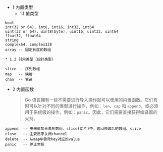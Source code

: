 * 1 内置类型
    * 1.1 值类型
```text
bool
int(32 or 64), int8, int16, int32, int64
uint(32 or 64), uint8(byte), uint16, uint32, uint64
float32, float64
string
complex64. complex128
array -- 固定长度的数组
```
    * 1.2 引用类型（指针类型）
```text
slice -- 序列数组
map   -- 映射
chan  -- 管道
```

* 2 内置函数
    > Go 语言拥有一些不需要进行导入操作就可以使用的内置函数。它们有时可以针对不同的类型进行操作，例如：`len`、`cap` 和 `append`，或必须用于系统级的操作，例如：`panic`。因此，它们需要直接获得编译器的支持。
```text
append  -- 用来追加元素到数组、slice(切片)中，返回修改后的数组、slice
close   -- 主要用来关闭channel
delete  -- 从map中删除key对应的value
panic   -- 停止常规
```
